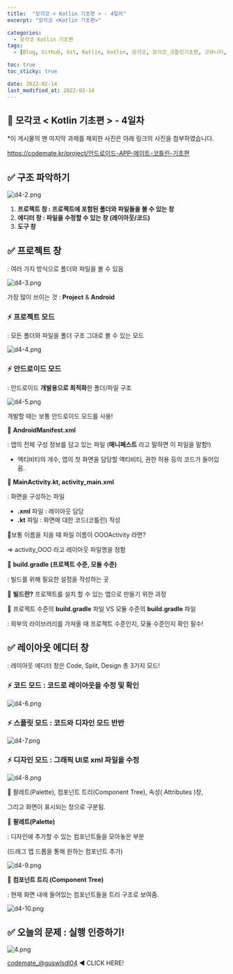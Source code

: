 ```yaml
---
title:  "모각코 < Kotlin 기초편 > - 4일차"
excerpt: "모각코 <Kotlin 기초편>"

categories:
  - 모각코 Kotlin 기초편
tags:
  - [Blog, Github, Git, Kotlin, kotlin, 모각코, 모각코_코틀린기초편, 코뮤니티, androidstudio, 에뮬레이터, 에뮬레이터 설치, Kotlin]

toc: true
toc_sticky: true

date: 2022-02-14
last_modified_at: 2022-02-14
---
```


## 🌈 모각코 < Kotlin 기초편 > - 4일차

*이 게시물의 맨 마지막 과제를 제외한 사진은 아래 링크의 사진을 첨부하였습니다.

https://codemate.kr/project/안드로이드-APP-메이트-코틀린-기초편



## ✅ 구조 파악하기

![d4-2.png](https://s3.ap-northeast-2.amazonaws.com/images.codemate.kr/images/COMU/post/1640326944531/d4-2.png)

1.  **프로젝트 창 : 프로젝트에 포함된 폴더와 파일들을 볼 수 있는 창**
2. **에디터 창 : 파일을 수정할 수 있는 창 (레이아웃/코드)**
3. **도구 창**



## ✅ 프로젝트 창

: 여러 가지 방식으로 폴더와 파일을 볼 수 있음



![d4-3.png](https://s3.ap-northeast-2.amazonaws.com/images.codemate.kr/images/COMU/post/1640326975839/d4-3.png)

가장 많이 쓰이는 것 : **Project** & **Android**



### ⚡ **프로젝트 모드** 

: 모든 폴더와 파일을 폴더 구조 그대로 볼 수 있는 모드



![d4-4.png](https://s3.ap-northeast-2.amazonaws.com/images.codemate.kr/images/COMU/post/1640326994046/d4-4.png)



### ⚡ **안드로이드 모드**

: 안드로이드 **개발용으로 최적화**한 폴더/파일 구조



![d4-5.png](https://s3.ap-northeast-2.amazonaws.com/images.codemate.kr/images/COMU/post/1640327016562/d4-5.png)

개발할 때는 보통 안드로이드 모드를 사용!



👀 **AndroidManifest.xml**

: 앱의 전체 구성 정보를 담고 있는 파일 (**매니페스트** 라고 말하면 이 파일을 말함!)

* 액티비티의 개수, 앱의 첫 화면을 담당할 액티비티, 권한 허용 등의 코드가 들어있음.





👀 **MainActivity.kt, activity_main.xml**

: 화면을 구성하는 파일

- **.xml** 파일 : 레이아웃 담당
- **.kt** 파일 : 화면에 대한 코드(코틀린) 작성



📛보통 이름을 지을 때 파일 이름이 OOOActivity 라면?

=> activity_OOO 라고 레이아웃 파일명을 정함





👀 **build.gradle (프로젝트 수준, 모듈 수준)**

: 빌드를 위해 필요한 설정을 작성하는 곳



📛 **빌드란?** 프로젝트를 설치 할 수 있는 앱으로 만들기 위한 과정

📛 프로젝트 수준의 **build.gradle** 파일 VS 모듈 수준의 **build.gradle** 파일

: 외부의 라이브러리를 가져올 때 프로젝트 수준인지, 모듈 수준인지 확인 필수!

##  

## ✅ **레이아웃 에디터 창**

: 레이아웃 에디터 창은 Code, Split, Design 총 3가지 모드!



### ⚡ **코드 모드 : 코드로 레이아웃을 수정 및 확인**



![d4-6.png](https://s3.ap-northeast-2.amazonaws.com/images.codemate.kr/images/COMU/post/1640327078796/d4-6.png)



### ⚡ **스플릿 모드 : 코드와 디자인 모드 반반**



![d4-7.png](https://s3.ap-northeast-2.amazonaws.com/images.codemate.kr/images/COMU/post/1640327091773/d4-7.png)



### ⚡ **디자인 모드 : 그래픽 UI로 xml 파일을 수정**



![d4-8.png](https://s3.ap-northeast-2.amazonaws.com/images.codemate.kr/images/COMU/post/1640327123678/d4-8.png)



👀 팔레트(Palette), 컴포넌트 트리(Component Tree), 속성( Attributes )창,

그리고 화면이 표시되는 창으로 구분됨.





👀 **팔레트(Palette)**

: 디자인에 추가할 수 있는 컴포넌트들을 모아놓은 부분

(드래그 앱 드롭을 통해 원하는 컴포넌트 추가)



![d4-9.png](https://s3.ap-northeast-2.amazonaws.com/images.codemate.kr/images/COMU/post/1640327147768/d4-9.png)



👀 **컴포넌트 트리 (Component Tree)**

: 현재 화면 내에 들어있는 컴포넌트들을 트리 구조로 보여줌.



![d4-10.png](https://s3.ap-northeast-2.amazonaws.com/images.codemate.kr/images/COMU/post/1640327167680/d4-10.png)



## ✅ 오늘의 문제 : 실행 인증하기!

![4.png](https://s3.ap-northeast-2.amazonaws.com/images.codemate.kr/images/guswlsdl04/post/1644504559339/4.png)



[codemate_@guswlsdl04](https://codemate.kr/@guswlsdl04/%EB%AA%A8%EA%B0%81%EC%BD%94-%EC%BD%94%ED%8B%80%EB%A6%B0-%EA%B8%B0%EC%B4%88%ED%8E%B8-2%EC%9D%BC%EC%B0%A8) ◀ CLICK HERE!
